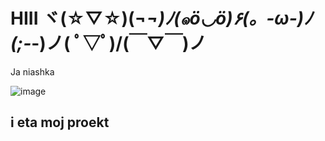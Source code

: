 # HIII ヾ(☆▽☆)(¬_¬)ﾉ(๑ö◡ö)۶(。-ω-)ﾉ(;-_-)ノ( ﾟ▽ﾟ)/(￣▽￣)ノ

Ja niashka

![image](https://github.com/Koz1x/webpack-test/assets/98171424/40da8d0e-c0c6-47c4-a159-2ab5cc6d9605)

## i eta moj proekt
